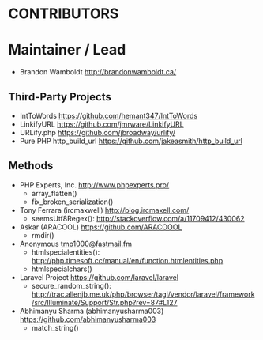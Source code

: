 # CONTRIBUTORS

# Maintainer / Lead

* Brandon Wamboldt <http://brandonwamboldt.ca/>

## Third-Party Projects

* IntToWords <https://github.com/hemant347/IntToWords>
* LinkifyURL <https://github.com/jmrware/LinkifyURL>
* URLify.php <https://github.com/jbroadway/urlify/>
* Pure PHP http_build_url <https://github.com/jakeasmith/http_build_url>

## Methods

* PHP Experts, Inc. <http://www.phpexperts.pro/>
  - array_flatten()
  - fix_broken_serialization()
* Tony Ferrara (ircmaxwell) <http://blog.ircmaxell.com/>
  - seemsUtf8Regex(): http://stackoverflow.com/a/11709412/430062
* Askar (ARACOOL) <https://github.com/ARACOOOL>
  - rmdir()
* Anonymous <tmp1000@fastmail.fm>
  - htmlspecialentities(): http://php.timesoft.cc/manual/en/function.htmlentities.php
  - htmlspecialchars()
* Laravel Project <https://github.com/laravel/laravel>
  - secure_random_string(): http://trac.allenjb.me.uk/php/browser/tagi/vendor/laravel/framework/src/Illuminate/Support/Str.php?rev=87#L127
* Abhimanyu Sharma (abhimanyusharma003) <https://github.com/abhimanyusharma003>
  - match_string()

